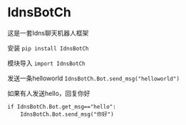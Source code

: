 # IdnsBotCh

这是一套Idns聊天机器人框架

安装
`pip install IdnsBotCh`

模块导入
`import IdnsBotCh`

发送一条helloworld
`IdnsBotCh.Bot.send_msg("helloworld")`

如果有人发送hello，回复你好
```
if IdnsBotCh.Bot.get_msg=="hello":
    IdnsBotCh.Bot.send_msg("你好")
